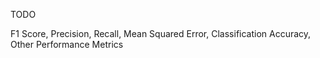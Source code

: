 TODO

F1 Score, Precision, Recall, Mean Squared Error, Classification Accuracy, Other Performance Metrics